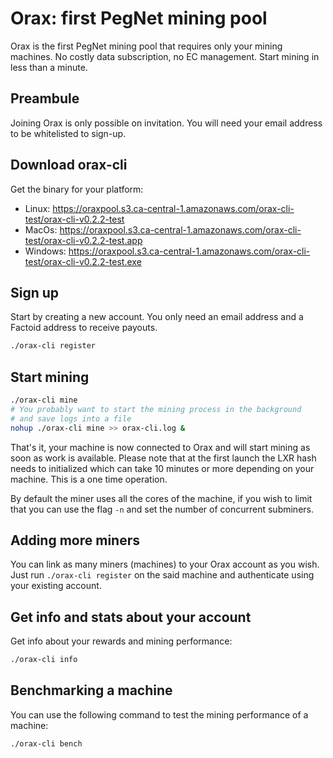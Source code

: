 # Orax: first PegNet mining pool

Orax is the first PegNet mining pool that requires only your mining machines. No costly data subscription, no EC management. Start mining in less than a minute.

## Preambule

Joining Orax is only possible on invitation. You will need your email address to be whitelisted to sign-up.

## Download orax-cli

Get the binary for your platform:

- Linux: https://oraxpool.s3.ca-central-1.amazonaws.com/orax-cli-test/orax-cli-v0.2.2-test
- MacOs: https://oraxpool.s3.ca-central-1.amazonaws.com/orax-cli-test/orax-cli-v0.2.2-test.app
- Windows: https://oraxpool.s3.ca-central-1.amazonaws.com/orax-cli-test/orax-cli-v0.2.2-test.exe

## Sign up

Start by creating a new account. You only need an email address and a Factoid address to receive payouts.

```bash
./orax-cli register
```

## Start mining

```bash
./orax-cli mine
# You probably want to start the mining process in the background
# and save logs into a file
nohup ./orax-cli mine >> orax-cli.log &
```

That's it, your machine is now connected to Orax and will start mining as soon as work is available. Please note that at the first launch the LXR hash needs to initialized which can take 10 minutes or more depending on your machine. This is a one time operation.

By default the miner uses all the cores of the machine, if you wish to limit that you can use the flag `-n` and set the number of concurrent subminers.

## Adding more miners

You can link as many miners (machines) to your Orax account as you wish. Just run `./orax-cli register` on the said machine and authenticate using your existing account.

## Get info and stats about your account

Get info about your rewards and mining performance:

```bash
./orax-cli info
```

## Benchmarking a machine

You can use the following command to test the mining performance of a machine:

```bash
./orax-cli bench
```
